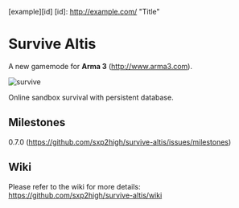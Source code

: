 [example][id]
[id]: http://example.com/  "Title"

Survive Altis
=============
A new gamemode for **Arma 3** (http://www.arma3.com).
  
![survive](http://arma3.cc/survive.jpg "survive")
  
Online sandbox survival with persistent database.
  
Milestones
----
0.7.0 (https://github.com/sxp2high/survive-altis/issues/milestones)
  
Wiki
----
Please refer to the wiki for more details: https://github.com/sxp2high/survive-altis/wiki